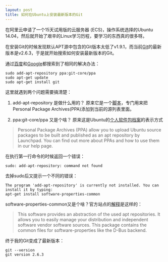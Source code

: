 ```yaml
---
layout: post
title: 如何在Ubuntu上安装最新版本的Git
---
```

在阿里云申请了一个15天试用版的云服务器 (ECS)，操作系统选择的Ubuntu 14.04，然后就开始了艰辛的Linux学习历程，要学习的东西真的很多呀。

在安装Git的时候发现默认APT源中包含的Git版本太低了v1.9.1，而当前[Git](http://git-scm.com/)的最新版本是v2.6.3，于是就开始搜索如何安装最新版本的Git。

通过[百度](http://www.cnblogs.com/zhcncn/p/4030078.html)和[Google](http://stackoverflow.com/questions/19109542/installing-latest-version-of-git-in-ubuntu)都搜索到了相同的解决办法：
```
sudo add-apt-repository ppa:git-core/ppa
sudo apt-get update
sudo apt-get install git
```

这里就遇到两个问题需要搞清楚：

1. add-apt-repository 是做什么用的？
原来它是一个[脚本](https://help.ubuntu.com/community/add-apt-repository)，专门用来把Personal Package Archives(PPA)添加到当前的源列表里面。

2. ppa:git-core/ppa 又是个啥？
原来这是Ubuntu的[个人软件包档案](https://help.launchpad.net/Packaging/PPA)的表示方式
> Personal Package Archives (PPA) allow you to upload Ubuntu source packages to be built and published as an apt repository by Launchpad. You can find out more about PPAs and how to use them in our help page.

在执行第一行命令的时候返回一个错误：
```
sudo: add-apt-repository: command not found
```
去掉sudo后又提示一个不同的错误：
```
The program 'add-apt-repository' is currently not installed. You can install it by typing:
apt-get install software-properties-common
```

software-properties-common又是个啥？官方站点的[解释](https://apps.ubuntu.com/cat/applications/software-properties-common/)是这样的：
> This software provides an abstraction of the used apt repositories. It allows you to easily manage your distribution and independent software vendor software sources.
> This package contains the common files for software-properties like the D-Bus backend.

终于我的Git变成了最新版本：
```
git --version
git version 2.6.3
```
